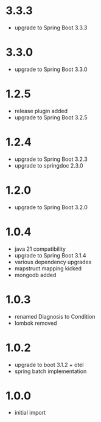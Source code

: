 # 3.3.3
- upgrade to Spring Boot 3.3.3

# 3.3.0
- upgrade to Spring Boot 3.3.0

# 1.2.5
- release plugin added
- upgrade to Spring Boot 3.2.5

# 1.2.4
- upgrade to Spring Boot 3.2.3
- upgrade to springdoc 2.3.0

# 1.2.0
- upgrade to Spring Boot 3.2.0

# 1.0.4
- java 21 compatibility
- upgrade to Spring Boot 3.1.4
- various dependency upgrades
- mapstruct mapping kicked
- mongodb added

# 1.0.3
- renamed Diagnosis to Condition
- lombok removed

# 1.0.2
- upgrade to boot 3.1.2 + otel
- spring batch implementation

# 1.0.0
- initial import